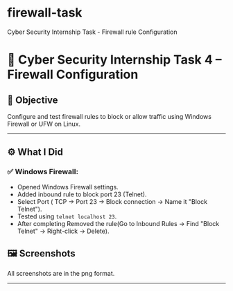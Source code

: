 # firewall-task
Cyber Security Internship Task - Firewall rule Configuration
# 🔐 Cyber Security Internship Task 4 – Firewall Configuration

## 📝 Objective

Configure and test firewall rules to block or allow traffic using Windows Firewall or UFW on Linux.

---

## ⚙️ What I Did

### ✅ Windows Firewall:
- Opened Windows Firewall settings.
- Added inbound rule to block port 23 (Telnet).
- Select Port ( TCP → Port 23 → Block connection → Name it "Block Telnet").
- Tested using `telnet localhost 23`.
- After completing Removed the rule(Go to Inbound Rules → Find "Block Telnet" → Right-click → 
  Delete).
  


## 🖼 Screenshots

All screenshots are in the png format.

---


